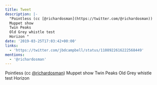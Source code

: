 ```yaml
---
title: Tweet
description: |-
  "Pointless (cc [@richardosman](https://twitter.com/@richardosman))
  Muppet show
  Twin Peaks
  Old Grey whistle test
  Horizon "
date: '2019-03-25T17:03:42+00:00'
links:
  - 'https://twitter.com/jbdcampbell/status/1108922616222568449'
mentions:
  - '@richardosman'
---
```

Pointless (cc [@richardosman](https://twitter.com/@richardosman))
Muppet show
Twin Peaks
Old Grey whistle test
Horizon 
